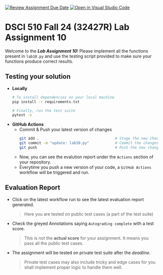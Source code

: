 [![Review Assignment Due Date](https://classroom.github.com/assets/deadline-readme-button-22041afd0340ce965d47ae6ef1cefeee28c7c493a6346c4f15d667ab976d596c.svg)](https://classroom.github.com/a/14QDNSHm)
[![Open in Visual Studio Code](https://classroom.github.com/assets/open-in-vscode-2e0aaae1b6195c2367325f4f02e2d04e9abb55f0b24a779b69b11b9e10269abc.svg)](https://classroom.github.com/online_ide?assignment_repo_id=16937981&assignment_repo_type=AssignmentRepo)
# DSCI 510 Fall 24 (32427R) Lab Assignment 10
Welcome to the ___Lab Assignment 10___! Please implement all the functions present in `lab10.py` and use the testing script provided to make sure your functions produce correct results.

## Testing your solution
- **Locally**
    ```bash
    # To install dependencies on your local machine
    pip install -r requirements.txt

    # Finally, run the test suite
    pytest -v
    ```
- **GitHub Actions**
    - Commit & Push your latest version of changes
        ```bash
        git add .                                   # Stage the new changes
        git commit -m "update: lab10.py"            # Commit the changes
        git push                                    # Push the new changes
        ```
    - Now, you can see the evalution report under the `Actions` section of your repository.
    - Everytime you push a new version of your code, a `GitHub Actions` workflow will be triggered and run.

## Evaluation Report
- Click on the latest workflow run to see the latest evaluation report generated.
    > Here you are tested on public test cases (a part of the test suite)
- Check the greyed Annotations saying `Autograding complete` with a test score.
    > This is not the **actual score** for your assignment. It means you pass all the public test cases.
- The assignment will be tested on private test suite after the _deadline_.
    > Private test cases may also include tricky and edge cases for you shall implement proper logic to handle them well.